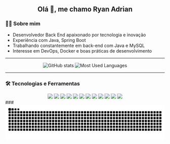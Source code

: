 <h2 align="center">Olá 👋, me chamo Ryan Adrian</h2>

### 👨‍💻 Sobre mim
- Desenvolvedor Back End apaixonado por tecnologia e inovação
- Experiência com Java, Spring Boot
- Trabalhando constantemente em back-end com Java e MySQL
- Interesse em DevOps, Docker e boas práticas de desenvolvimento

---

<div align="center">
  <img src="https://github-readme-stats.vercel.app/api?username=1Kibe&show_icons=true&include_all_commits=true&count_private=true&theme=dracula" height="150" alt="GitHub stats" />
  <img src="https://github-readme-stats.vercel.app/api/top-langs?username=1Kibe&layout=compact&langs_count=6&theme=dracula" height="150" alt="Most Used Languages" />
</div>

---
### 🛠 Tecnologias e Ferramentas
<div align="center">
<img src="https://img.shields.io/badge/-MySQL-black?style=flat-square&logo=mysql&logoColor=white"/>
<img src="https://img.shields.io/badge/-MariaDB-black?style=flat-square&logo=mariadb&logoColor=brown"/>
<img src="https://img.shields.io/badge/-MongoDB-black?style=flat-square&logo=mongodb"/>
<img src="https://img.shields.io/badge/-Git-black?style=flat-square&logo=git"/>
<img src="https://img.shields.io/badge/-GitHub-black?style=flat-square&logo=github"/>
<img src="https://img.shields.io/badge/-Gitlab-black?style=flat-square&logo=gitlab"/>
<img src="https://img.shields.io/badge/-Linux-black?style=flat-square&logo=linux"/>
<img src="https://img.shields.io/badge/-VSCode-000000?style=flat-square&logo=visual-studio-code&logoColor=blue"/>
<img src="https://img.shields.io/badge/-Postman-black?style=flat-square&logo=postman&logoColor=red"/>
<img src="https://img.shields.io/badge/-Insomnia-black?style=flat-square&logo=insomnia&logoColor=blue"/>
<img src="https://img.shields.io/badge/-Java-black?style=flat-square&logo=java&logoColor=white"/>
<img src="https://img.shields.io/badge/Spring%20Boot-6DB33F?style=flat-square&logo=spring-boot&logoColor=white"/>
</div>
### 
<div align="center">
  <img src="https://raw.githubusercontent.com/1Kibe/1Kibe/output/snake.svg" alt="Snake animation" />
</div>
